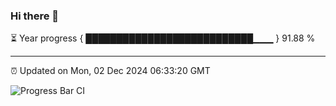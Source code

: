 ### Hi there 👋

⏳ Year progress { ███████████████████████████▁▁▁ } 91.88 %

---

⏰ Updated on Mon, 02 Dec 2024 06:33:20 GMT

![Progress Bar CI](https://github.com/ZhaoGui/ZhaoGui/workflows/Progress%20Bar%20CI/badge.svg)
